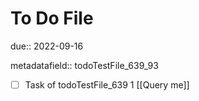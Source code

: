 # To Do File

due:: 2022-09-16

metadatafield:: todoTestFile_639_93

- [ ] Task of todoTestFile_639 1 [[Query me]]
